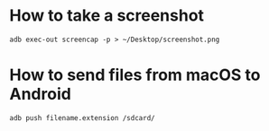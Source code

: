 # How to take a screenshot
```shell
adb exec-out screencap -p > ~/Desktop/screenshot.png
```

# How to send files from macOS to Android
```shell
adb push filename.extension /sdcard/
```
